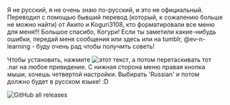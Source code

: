 Я не русский, я не очень знаю по-русский, и это не официальный. Переводил с помощью бывший перевод (который, к сожалению больше не можно найти) от Акито и Koguri3108, кто форматировали все меню для меня!!! Большое спасибо, Когури!
Если ты заметили какие-нибудь ошибки, передай меня сообщения или здесь или на tumblr, @ev-n-learning - буду очень рад чтобы получмть советь!

Чтобы установить, нажмите ![этот текст](https://github.com/SmokyCinnamon/russian-ssp/releases), а потом перетаскивать тот .nar на любое привидение. С нижная сторона меню правая кнопка мыши, хочешь четвертой настройки. Выбирать 'Russian' и потом должно будет в русском языке! :D

![GitHub all releases](https://img.shields.io/github/downloads/smokycinnamon/russian-ssp/total?logoColor=blueviolet)
